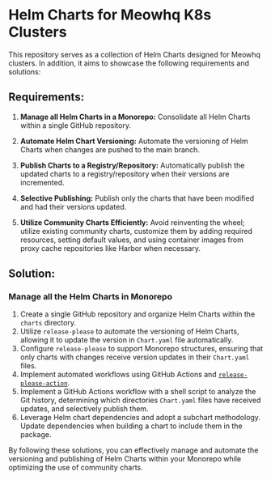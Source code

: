 # Helm Charts for Meowhq K8s Clusters

This repository serves as a collection of Helm Charts designed for Meowhq clusters. In addition, it aims to showcase the following requirements and solutions:

## Requirements:

1. **Manage all Helm Charts in a Monorepo:** Consolidate all Helm Charts within a single GitHub repository.

2. **Automate Helm Chart Versioning:** Automate the versioning of Helm Charts when changes are pushed to the main branch.

3. **Publish Charts to a Registry/Repository:** Automatically publish the updated charts to a registry/repository when their versions are incremented.

4. **Selective Publishing:** Publish only the charts that have been modified and had their versions updated.

5. **Utilize Community Charts Efficiently:** Avoid reinventing the wheel; utilize existing community charts, customize them by adding required resources, setting default values, and using container images from proxy cache repositories like Harbor when necessary.

## Solution:

### Manage all the Helm Charts in Monorepo

1. Create a single GitHub repository and organize Helm Charts within the `charts` directory.
2. Utilize `release-please` to automate the versioning of Helm Charts, allowing it to update the version in `Chart.yaml` file automatically.
3. Configure `release-please` to support Monorepo structures, ensuring that only charts with changes receive version updates in their `Chart.yaml` files.
4. Implement automated workflows using GitHub Actions and [`release-please-action`](https://github.com/google-github-actions/release-please-action).
5. Implement a GitHub Actions workflow with a shell script to analyze the Git history, determining which directories `Chart.yaml` files have received updates, and selectively publish them.
6. Leverage Helm chart dependencies and adopt a subchart methodology. Update dependencies when building a chart to include them in the package.

By following these solutions, you can effectively manage and automate the versioning and publishing of Helm Charts within your Monorepo while optimizing the use of community charts.
